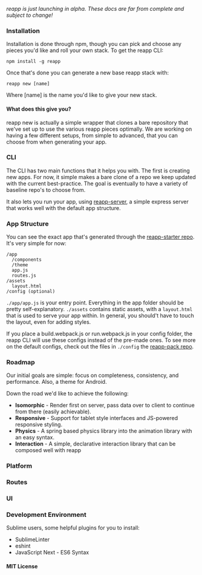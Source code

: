 *reapp is just launching in alpha. These docs are far from complete and subject to change!*

### Installation

Installation is done through npm, though you can pick and choose any pieces you'd like
and roll your own stack. To get the reapp CLI:

```
npm install -g reapp
```

Once that's done you can generate a new base reapp stack with:

```
reapp new [name]
```

Where [name] is the name you'd like to give your new stack.

#### What does this give you?

reapp new is actually a simple wrapper that clones a bare repository that we've set up
to use the various reapp pieces optimally. We are working on having a few different
setups, from simple to advanced, that you can choose from when generating your app.

### CLI

The CLI has two main functions that it helps you with. The first is creating new apps.
For now, it simple makes a bare clone of a repo we keep updated with the current best-practice.
The goal is eventually to have a variety of baseline repo's to choose from.

It also lets you run your app, using [reapp-server](https://github.com/reapp/reapp-server),
a simple express server that works well with the default app structure.

### App Structure

You can see the exact app that's generated through the [reapp-starter repo](https://github.com/reapp/reapp-starter).
It's very simple for now:

```
/app
  /components
  /theme
  app.js
  routes.js
/assets
  layout.html
/config (optional)
```

`./app/app.js` is your entry point. Everything in the app folder should be pretty
self-explanatory. `./assets` contains static assets, with a `layout.html` that is used
to serve your app within. In general, you should't have to touch the layout, even for
adding styles.

If you place a build.webpack.js or run.webpack.js in your config folder, the reapp CLI
will use these configs instead of the pre-made ones. To see more on the default configs,
check out the files in `./config` the [reapp-pack repo](https://github.com/reapp/reapp-pack).

### Roadmap

Our initial goals are simple: focus on completeness, consistency, and performance.
Also, a theme for Android.

Down the road we'd like to achieve the following:

- **Isomorphic** - Render first on server, pass data over
to client to continue from there (easily achievable).
- **Responsive** - Support for tablet style interfaces
and JS-powered responsive styling.
- **Physics** - A spring based physics library
into the animation library with an easy syntax.
- **Interaction** - A simple, declarative interaction
library that can be composed well with reapp

### Platform


### Routes


### UI


### Development Environment

Sublime users, some helpful plugins for you to install:

- SublimeLinter
- eshint
- JavaScript Next - ES6 Syntax

#### MIT License
